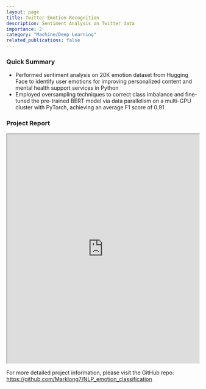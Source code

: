 ```yaml
---
layout: page
title: Twitter Emotion Recognition 
description: Sentiment Analysis on Twitter data 
importance: 2
category: "Machine/Deep Learning"
related_publications: false
---
```


### Quick Summary
- Performed sentiment analysis on 20K emotion dataset from Hugging Face to identify user emotions for improving personalized content and mental health support services in Python
- Employed oversampling techniques to correct class imbalance and fine-tuned the pre-trained BERT model via data parallelism on a multi-GPU cluster with PyTorch, achieving an average F1 score of 0.91


### Project Report
<iframe src="https://docs.google.com/viewer?url=https://raw.githubusercontent.com/Marklong7/NLP_emotion_classification/main/MLDS420_project_report.pdf&embedded=true" width="100%" height="600px">
  <p>Your browser does not support iframes. You can <a href="https://raw.githubusercontent.com/Marklong7/NLP_emotion_classification/main/MLDS420_project_report.pdf">download the PDF here</a>.</p>
</iframe>

For more detailed project information, please visit the GitHub repo: <https://github.com/Marklong7/NLP_emotion_classification>